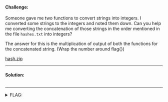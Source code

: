 #### Challenge:

Someone gave me two functions to convert strings into integers. I converted some strings to the integers and noted them down. Can you help me converting the concatenation of those strings in the order mentioned in the file `hashes.txt` into integers?

The answer for this is the multiplication of output of both the functions for the concatenated string. (Wrap the number around flag{})

[hash.zip](./hash.zip ":ignore")

---

#### Solution:

```bash
```

---

<details><summary>FLAG:</summary>

```

```

</details>
<br/>
